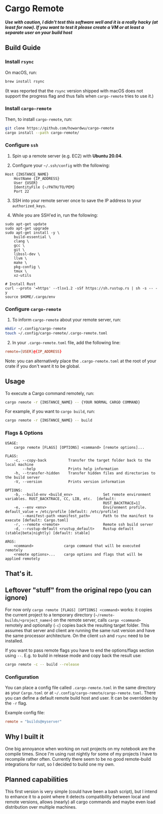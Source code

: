 # Cargo Remote

***Use with caution, I didn't test this software well and it is a really hacky
(at least for now). If you want to test it please create a VM or at least a separate
user on your build host***

## Build Guide

### Install `rsync`

On macOS, run:
```bash
brew install rsync
```
(It was reported that the `rsync` version shipped with macOS does not support the progress flag and thus fails when
`cargo-remote` tries to use it.)

### Install `cargo-remote`

Then, to install `cargo-remote`, run:
```bash
git clone https://github.com/howardwu/cargo-remote
cargo install --path cargo-remote/
```

### Configure `ssh`

1. Spin up a remote server (e.g. EC2) with __Ubuntu 20.04__.

2. Configure your `~/.ssh/config` with the following:
```
Host {INSTANCE_NAME}
    HostName {IP_ADDRESS}
    User {USER}
    IdentityFile {~/PATH/TO/PEM}
    Port 22
```

3. SSH into your remote server once to save the IP address to your `authorized_keys`.

4. While you are SSH'ed in, run the following:
```
sudo apt-get update
sudo apt-get upgrade
sudo apt-get install -y \
    build-essential \
    clang \
    gcc \
    git \
    libssl-dev \
    llvm \
    make \
    pkg-config \
    tmux \
    xz-utils

# Install Rust
curl --proto '=https' --tlsv1.2 -sSf https://sh.rustup.rs | sh -s -- -y
source $HOME/.cargo/env
```

### Configure `cargo-remote`

1. To inform `cargo-remote` about your remote server, run:
```bash
mkdir ~/.config/cargo-remote
touch ~/.config/cargo-remote/.cargo-remote.toml
```

2. In your `.cargo-remote.toml` file, add the following line:
```toml
remote={USER}@{IP_ADDRESS}
```

Note: you can alternatively place the `.cargo-remote.toml` at the root of your crate
if you don't want it to be global.

## Usage

To execute a Cargo command remotely, run:
```bash
cargo remote -r {INSTANCE_NAME} -- {YOUR NORMAL CARGO COMMAND}
```

For example, if you want to `cargo build`, run:
```bash
cargo remote -r {INSTANCE_NAME} -- build
```

### Flags & Options
```
USAGE:
    cargo remote [FLAGS] [OPTIONS] <command> [remote options]...

FLAGS:
    -c, --copy-back          Transfer the target folder back to the local machine
        --help               Prints help information
    -h, --transfer-hidden    Transfer hidden files and directories to the build server
    -V, --version            Prints version information

OPTIONS:
    -b, --build-env <build_env>              Set remote environment variables. RUST_BACKTRACE, CC, LIB, etc.  [default:
                                             RUST_BACKTRACE=1]
    -e, --env <env>                          Environment profile. default_value = /etc/profile [default: /etc/profile]
        --manifest-path <manifest_path>      Path to the manifest to execute [default: Cargo.toml]
    -r, --remote <remote>                    Remote ssh build server
    -d, --rustup-default <rustup_default>    Rustup default (stable|beta|nightly) [default: stable]

ARGS:
    <command>              cargo command that will be executed remotely
    <remote options>...    cargo options and flags that will be applied remotely

```

## That's it.

## Leftover "stuff" from the original repo (you can ignore)

For now only `cargo remote [FLAGS] [OPTIONS] <command>` works: it copies the
current project to a temporary directory (`~/remote-builds/<project_name>`) on
the remote server, calls `cargo <command>` remotely and optionally (`-c`) copies
back the resulting target folder. This assumes that server and client are running
the same rust version and have the same processor architecture. On the client `ssh`
and `rsync` need to be installed.

If you want to pass remote flags you have to end the options/flags section using
`--`. E.g. to build in release mode and copy back the result use:
```bash
cargo remote -c -- build --release
```

### Configuration
You can place a config file called `.cargo-remote.toml` in the same directory as your
`Cargo.toml` or at `~/.config/cargo-remote/cargo-remote.toml`. There you can define a
default remote build host and user. It can be overridden by the `-r` flag.

Example config file:
```toml
remote = "builds@myserver"
```

## Why I built it
One big annoyance when working on rust projects on my notebook are the compile
times. Since I'm using rust nightly for some of my projects I have to recompile
rather often. Currently there seem to be no good remote-build integrations for
rust, so I decided to build one my own.

## Planned capabilities
This first version is very simple (could have been a bash script), but I intend to
enhance it to a point where it detects compatibility between local and remote
versions, allows (nearly) all cargo commands and maybe even load distribution
over multiple machines.
